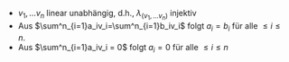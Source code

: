- $v_1,\dotsc v_n$ linear unabhängig, d.h., $\lambda_{(v_1,\dotsc v_n)}$ injektiv
- Aus $\sum^n_{i=1}a_iv_i=\sum^n_{i=1}b_iv_i$ folgt $a_i=b_i$ für alle $\leq i \leq n$.
- Aus $\sum^n_{i=1}a_iv_i = 0$ folgt $a_i=0$ für alle $\leq i \leq n$
